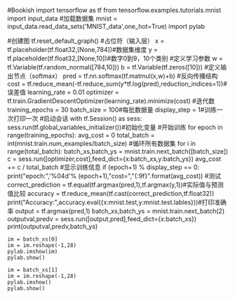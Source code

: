 #Bookish
import tensorflow as tf
from tensorflow.examples.tutorials.mnist import input_data
#加载数据集
mnist = input_data.read_data_sets('MNIST_data',one_hot=True)
import pylab


#创建图
tf.reset_default_graph()
#占位符（输入层）
x = tf.placeholder(tf.float32,[None,784])#数据集维度
y = tf.placeholder(tf.float32,[None,10])#数字0到9，10个类别
#定义学习参数
w = tf.Variable(tf.random_normal([784,10]))
b = tf.Variable(tf.zeros([10]))
#定义输出节点（softmax）
pred = tf.nn.softmax(tf.matmul(x,w)+b)
#反向传播结构
cost = tf.reduce_mean(-tf.reduce_sum(y*tf.log(pred),reduction_indices=1))#误差值
learning_rate = 0.01
optimizer = tf.train.GradientDescentOptimizer(learning_rate).minimize(cost)
#迭代数
training_epochs = 30
batch_size = 100#每批数据量
display_step = 1#训练一次打印一次
#启动会话
with tf.Session() as sess:
    sess.run(tf.global_variables_initializer())#初始化变量
    #开始训练
    for epoch in range(training_epochs):
        avg_cost = 0
        total_batch = int(mnist.train.num_examples/batch_size)
        #循环所有数据集
        for i in range(total_batch):
            batch_xs,batch_ys = mnist.train.next_batch([batch_size])
            c = sess.run([optimizer,cost],feed_dict={x:batch_xs,y:batch_ys})
            avg_cost += c / total_batch
        #显示训练信息
        if (epoch+1) % display_step == 0:
            print("epoch:",'%04d'% (epoch+1),"cost=","{:9f}".format(avg_cost))
    #测试
    correct_prediction = tf.equal(tf.argmax(pred,1),tf.argmax(y,1))#实际值与预测值比较
    accuracy = tf.reduce_mean(tf.cast(correct_prediction,tf.float32))
    print("Accuracy:",accuracy.eval({x:mnist.test,y:mnist.test.lables}))#打印准确率
    output = tf.argmax(pred,1)
    batch_xs,batch_ys = mnist.train.next_batch(2)
    outputval,predv = sess.run([output,pred],feed_dict={x:batch_xs})
    print(outputval,predv,batch_ys)

    im = batch_xs[0]
    im = im.reshape(-1,28)
    pylab.imshow(im)
    pylab.show()

    im = batch_xs[1]
    im = im.reshape(-1,28)
    pylab.imshow()
    pylab.show()

